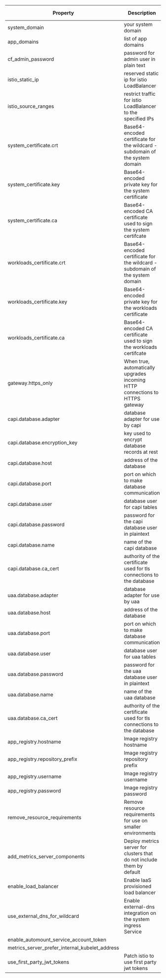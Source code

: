 | Property | Description  | Required | Default value | Example | Additional options|
| --- | --- | --- | ---| --- | --- |
| system_domain | your system domain | Yes | no value | `system.cf.example.com` | |
| app_domains | list of app domains | Yes | no value | ["apps.cf.example.com"] | |
| cf_admin_password | password for admin user in plain text | Yes | no value | 2fK2zLXPgvmsESrB87sADZQvdLeY5Kv4 | |
| istio_static_ip | reserved static ip for istio LoadBalancer | No | no value | "192.168.0.0" | |
| istio_source_ranges | restrict traffic for istio LoadBalancer to the specified IPs | No | no value | ["10.10.0.0/16"] | |
| system_certificate.crt | Base64-encoded certificate for the wildcard - subdomain of the system domain | Yes | no value | CN=*.system.cf.example.com |  |
| system_certificate.key | Base64-encoded private key for the system certificate | Yes | no value |  |  |
| system_certificate.ca | Base64-encoded CA certificate used to sign the system certifcate | Yes | no value |  |  |
| workloads_certificate.crt | Base64-encoded certificate for the wildcard - subdomain of the system domain | Yes | no value | CN=*.apps.cf.example.com |  |
| workloads_certificate.key | Base64-encoded private key for the workloads certificate | Yes | no value |  |  |
| workloads_certificate.ca | Base64-encoded CA certificate used to sign the workloads certifcate | Yes | no value |  |  |
| gateway.https_only | When true, automatically upgrades incoming HTTP connections to HTTPS gateway | Yes | true |  |  |
| capi.database.adapter | database adapter for use by capi | Yes | no value | postgres | mysql |
| capi.database.encryption_key | key used to encrypt database records at rest | Yes | no value | YqEgP7KxSjUmQTSX9drTkQLye8wrqrP4 |  |
| capi.database.host | address of the database | Yes | no value | `my-postgres.cf.example.com` |  |
| capi.database.port | port on which to make database communication | Yes | no value | 5432 |  |
| capi.database.user | database user for capi tables | Yes | no value | capi-db-user |  |
| capi.database.password | password for the capi database user in plaintext | Yes | no value | d8sQaD9yFWEvBADQE9yFBAt4s5843e6P |  |
| capi.database.name | name of the capi database | Yes | no value | ccdb |  |
| capi.database.ca_cert | authority of the certificate used for tls connections to the database | No | no value |  |  |
| uaa.database.adapter | database adapter for use by uaa | Yes | no value | postgresql | mysql |
| uaa.database.host | address of the database | Yes | no value | `my-postgres.cf.example.com` |  |
| uaa.database.port | port on which to make database communication | Yes | no value | 5432 |  |
| uaa.database.user | database user for uaa tables | Yes | no value | uaa-db-user |  |
| uaa.database.password | password for the uaa database user in plaintext | Yes | no value | d8sQaD9yFWEvBADQE9yFBAt4s5843e6P |  |
| uaa.database.name | name of the uaa database | Yes | no value | ccdb |  |
| uaa.database.ca_cert | authority of the certificate used for tls connections to the database | No | no value |  |  |
| app_registry.hostname | Image registry hostname | Yes | no value | https://index.docker.io/v1/ | https://gcr.io |
| app_registry.repository_prefix | Image registry repository prefix | Yes | no value | my-org |  |
| app_registry.username | Image registry username | Yes | no value | Wingdang |  |
| app_registry.password | Image registry password | Yes | no value | Foobrizzle |  |
| remove_resource_requirements | Remove resource requirements for use on smaller environments | No | false |  |  |
| add_metrics_server_components | Deploy metrics server for clusters that do not include them by default | No | false |  |  |
| enable_load_balancer | Enable IaaS provisioned load balancer | No | true |  |  |
| use_external_dns_for_wildcard | Enable external-dns integration on the system ingress Service | No | false |  | |
| enable_automount_service_account_token |  | No | false |  |  |
| metrics_server_prefer_internal_kubelet_address |  | No | false |  |  |
| use_first_party_jwt_tokens | Patch istio to use first party jwt tokens | No | false |  |  |
